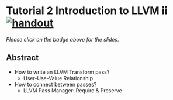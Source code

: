 # Tutorial 2 Introduction to LLVM ii <br /> [![handout](https://img.shields.io/badge/handout--lightgreen)](https://www.overleaf.com/read/vdwnnwdcshyx)

*Please click on the badge above for the slides.*

## Abstract

- How to write an LLVM Transform pass?
  - User-Use-Value Relationship
- How to connect between passes?
  - LLVM Pass Manager: Require & Preserve

